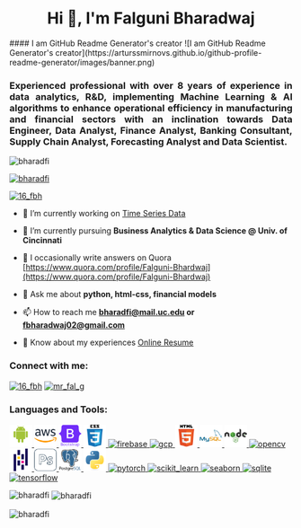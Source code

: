 <h1 align="center">Hi 👋, I'm Falguni Bharadwaj</h1>
#### I am GitHub Readme Generator's creator
![I am GitHub Readme Generator's creator](https://arturssmirnovs.github.io/github-profile-readme-generator/images/banner.png)
<h3 align="justify">Experienced professional with over 8 years of experience in data analytics, R&D, implementing Machine Learning & AI algorithms to enhance operational efficiency in manufacturing and financial sectors with an inclination towards Data Engineer, Data Analyst, Finance Analyst, Banking Consultant, Supply Chain Analyst, Forecasting Analyst and Data Scientist.</h3>

<p align="left"> <img src="https://komarev.com/ghpvc/?username=bharadfi&label=Profile%20views&color=0e75b6&style=flat" alt="bharadfi" /> </p>

<p align="left"> <a href="https://github.com/ryo-ma/github-profile-trophy"><img src="https://github-profile-trophy.vercel.app/?username=bharadfi" alt="bharadfi" /></a> </p>

<p align="left"> <a href="https://twitter.com/16_fbh" target="blank"><img src="https://img.shields.io/twitter/follow/16_fbh?logo=twitter&style=for-the-badge" alt="16_fbh" /></a> </p>

- 🔭 I’m currently working on [Time Series Data](https://falgzillowforecast.netlify.app/)

- 🌱 I’m currently pursuing **Business Analytics & Data Science @ Univ. of Cincinnati**

- 📝 I occasionally write answers on Quora [https://www.quora.com/profile/Falguni-Bhardwaj](https://www.quora.com/profile/Falguni-Bhardwaj)

- 💬 Ask me about **python, html-css, financial models**

- 📫 How to reach me **bharadfi@mail.uc.edu or fbharadwaj02@gmail.com**

- 📄 Know about my experiences [Online Resume](https://fbharadwajresume.netlify.app)

<h3 align="left">Connect with me:</h3>
<p align="left">
<a href="https://twitter.com/16_fbh" target="blank"><img align="center" src="https://raw.githubusercontent.com/rahuldkjain/github-profile-readme-generator/master/src/images/icons/Social/twitter.svg" alt="16_fbh" height="30" width="40" /></a>
<a href="https://instagram.com/mr_fal_g" target="blank"><img align="center" src="https://raw.githubusercontent.com/rahuldkjain/github-profile-readme-generator/master/src/images/icons/Social/instagram.svg" alt="mr_fal_g" height="30" width="40" /></a>
</p>

<h3 align="left">Languages and Tools:</h3>
<p align="left"> <a href="https://developer.android.com" target="_blank" rel="noreferrer"> <img src="https://raw.githubusercontent.com/devicons/devicon/master/icons/android/android-original-wordmark.svg" alt="android" width="40" height="40"/> </a> <a href="https://aws.amazon.com" target="_blank" rel="noreferrer"> <img src="https://raw.githubusercontent.com/devicons/devicon/master/icons/amazonwebservices/amazonwebservices-original-wordmark.svg" alt="aws" width="40" height="40"/> </a> <a href="https://getbootstrap.com" target="_blank" rel="noreferrer"> <img src="https://raw.githubusercontent.com/devicons/devicon/master/icons/bootstrap/bootstrap-plain-wordmark.svg" alt="bootstrap" width="40" height="40"/> </a> <a href="https://www.w3schools.com/css/" target="_blank" rel="noreferrer"> <img src="https://raw.githubusercontent.com/devicons/devicon/master/icons/css3/css3-original-wordmark.svg" alt="css3" width="40" height="40"/> </a> <a href="https://firebase.google.com/" target="_blank" rel="noreferrer"> <img src="https://www.vectorlogo.zone/logos/firebase/firebase-icon.svg" alt="firebase" width="40" height="40"/> </a> <a href="https://cloud.google.com" target="_blank" rel="noreferrer"> <img src="https://www.vectorlogo.zone/logos/google_cloud/google_cloud-icon.svg" alt="gcp" width="40" height="40"/> </a> <a href="https://www.w3.org/html/" target="_blank" rel="noreferrer"> <img src="https://raw.githubusercontent.com/devicons/devicon/master/icons/html5/html5-original-wordmark.svg" alt="html5" width="40" height="40"/> </a> <a href="https://www.mysql.com/" target="_blank" rel="noreferrer"> <img src="https://raw.githubusercontent.com/devicons/devicon/master/icons/mysql/mysql-original-wordmark.svg" alt="mysql" width="40" height="40"/> </a> <a href="https://nodejs.org" target="_blank" rel="noreferrer"> <img src="https://raw.githubusercontent.com/devicons/devicon/master/icons/nodejs/nodejs-original-wordmark.svg" alt="nodejs" width="40" height="40"/> </a> <a href="https://opencv.org/" target="_blank" rel="noreferrer"> <img src="https://www.vectorlogo.zone/logos/opencv/opencv-icon.svg" alt="opencv" width="40" height="40"/> </a> <a href="https://pandas.pydata.org/" target="_blank" rel="noreferrer"> <img src="https://raw.githubusercontent.com/devicons/devicon/2ae2a900d2f041da66e950e4d48052658d850630/icons/pandas/pandas-original.svg" alt="pandas" width="40" height="40"/> </a> <a href="https://www.photoshop.com/en" target="_blank" rel="noreferrer"> <img src="https://raw.githubusercontent.com/devicons/devicon/master/icons/photoshop/photoshop-line.svg" alt="photoshop" width="40" height="40"/> </a> <a href="https://www.postgresql.org" target="_blank" rel="noreferrer"> <img src="https://raw.githubusercontent.com/devicons/devicon/master/icons/postgresql/postgresql-original-wordmark.svg" alt="postgresql" width="40" height="40"/> </a> <a href="https://www.python.org" target="_blank" rel="noreferrer"> <img src="https://raw.githubusercontent.com/devicons/devicon/master/icons/python/python-original.svg" alt="python" width="40" height="40"/> </a> <a href="https://pytorch.org/" target="_blank" rel="noreferrer"> <img src="https://www.vectorlogo.zone/logos/pytorch/pytorch-icon.svg" alt="pytorch" width="40" height="40"/> </a> <a href="https://scikit-learn.org/" target="_blank" rel="noreferrer"> <img src="https://upload.wikimedia.org/wikipedia/commons/0/05/Scikit_learn_logo_small.svg" alt="scikit_learn" width="40" height="40"/> </a> <a href="https://seaborn.pydata.org/" target="_blank" rel="noreferrer"> <img src="https://seaborn.pydata.org/_images/logo-mark-lightbg.svg" alt="seaborn" width="40" height="40"/> </a> <a href="https://www.sqlite.org/" target="_blank" rel="noreferrer"> <img src="https://www.vectorlogo.zone/logos/sqlite/sqlite-icon.svg" alt="sqlite" width="40" height="40"/> </a> <a href="https://www.tensorflow.org" target="_blank" rel="noreferrer"> <img src="https://www.vectorlogo.zone/logos/tensorflow/tensorflow-icon.svg" alt="tensorflow" width="40" height="40"/> </a> </p>

<p><img align="left" src="https://github-readme-stats.vercel.app/api/top-langs?username=bharadfi&show_icons=true&locale=en&layout=compact" alt="bharadfi" /></p>

<p>&nbsp;<img align="center" src="https://github-readme-stats.vercel.app/api?username=bharadfi&show_icons=true&locale=en" alt="bharadfi" /></p>

<p><img align="center" src="https://github-readme-streak-stats.herokuapp.com/?user=bharadfi&" alt="bharadfi" /></p>
